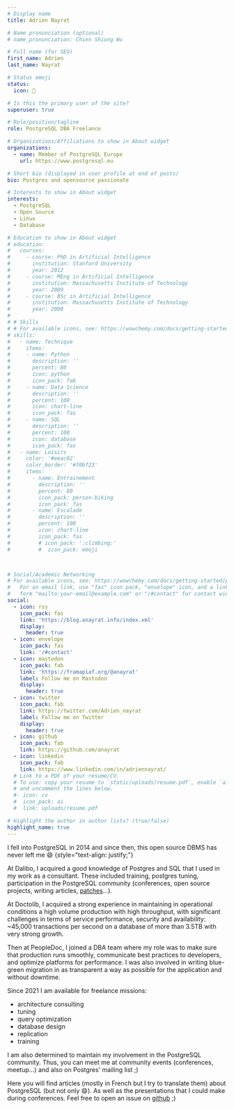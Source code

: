 ```yaml
---
# Display name
title: Adrien Nayrat

# Name pronunciation (optional)
# name_pronunciation: Chien Shiung Wu

# Full name (for SEO)
first_name: Adrien
last_name: Nayrat

# Status emoji
status:
  icon: 🧗

# Is this the primary user of the site?
superuser: true

# Role/position/tagline
role: PostgreSQL DBA Freelance

# Organizations/Affiliations to show in About widget
organizations:
  - name: Member of PostgreSQL Europe
    url: https://www.postgresql.eu

# Short bio (displayed in user profile at end of posts)
bio: Postgres and opensource passionate

# Interests to show in About widget
interests:
  - PostgreSQL
  - Open Source
  - Linux
  - Database

# Education to show in About widget
# education:
#   courses:
#     - course: PhD in Artificial Intelligence
#       institution: Stanford University
#       year: 2012
#     - course: MEng in Artificial Intelligence
#       institution: Massachusetts Institute of Technology
#       year: 2009
#     - course: BSc in Artificial Intelligence
#       institution: Massachusetts Institute of Technology
#       year: 2008
#
# # Skills
# # For available icons, see: https://wowchemy.com/docs/getting-started/page-builder/#icons
# skills:
#   - name: Technique
#     items:
#     - name: Python
#       description: ''
#       percent: 80
#       icon: python
#       icon_pack: fab
#     - name: Data Science
#       description: ''
#       percent: 100
#       icon: chart-line
#       icon_pack: fas
#     - name: SQL
#       description: ''
#       percent: 100
#       icon: database
#       icon_pack: fas
#   - name: Loisirs
#     color: '#eeac02'
#     color_border: '#f0bf23'
#     items:
#       - name: Entrainement
#         description: ''
#         percent: 80
#         icon_pack: person-biking
#         icon_pack: fas
#       - name: Escalade
#         description: ''
#         percent: 100
#         icon: chart-line
#         icon_pack: fas
#         # icon_pack: ':climbing:'
#         #  icon_pack: emoji



# Social/Academic Networking
# For available icons, see: https://wowchemy.com/docs/getting-started/page-builder/#icons
#   For an email link, use "fas" icon pack, "envelope" icon, and a link in the
#   form "mailto:your-email@example.com" or "/#contact" for contact widget.
social:
  - icon: rss
    icon_pack: fas
    link: 'https://blog.anayrat.info/index.xml'
    display:
      header: true
  - icon: envelope
    icon_pack: fas
    link: '/#contact'
  - icon: mastodon
    icon_pack: fab
    link: 'https://framapiaf.org/@anayrat'
    label: Follow me on Mastodon
    display:
      header: true
  - icon: twitter
    icon_pack: fab
    link: https://twitter.com/Adrien_nayrat
    label: Follow me on Twitter
    display:
      header: true
  - icon: github
    icon_pack: fab
    link: https://github.com/anayrat
  - icon: linkedin
    icon_pack: fab
    link: https://www.linkedin.com/in/adriennayrat/
  # Link to a PDF of your resume/CV.
  # To use: copy your resume to `static/uploads/resume.pdf`, enable `ai` icons in `params.yaml`,
  # and uncomment the lines below.
  #- icon: cv
  #  icon_pack: ai
  #  link: uploads/resume.pdf

# Highlight the author in author lists? (true/false)
highlight_name: true
---
```

I fell into PostgreSQL in 2014 and since then, this open source DBMS has never left me :smile:
{style="text-align: justify;"}

At Dalibo, I acquired a good knowledge of Postgres and SQL that I used in my work as a consultant. These included training, postgres tuning, participation in the PostgreSQL community (conferences, open source projects, writing articles, [patches](https://git.postgresql.org/gitweb/?p=postgresql.git&a=search&h=HEAD&st=commit&s=nayrat&.cgifields=sr)...).

At Doctolib, I acquired a strong experience in maintaining in operational conditions a high volume production with high throughput, with significant challenges in terms of service performance, security and availability: ~45,000 transactions per second on a database of more than 3.5TB with very strong growth.

Then at PeopleDoc, I joined a DBA team where my role was to make sure that production runs smoothly, communicate best practices to developers, and optimize platforms for performance. I was also involved in writing blue-green migration in as transparent a way as possible for the application and without downtime.

Since 2021 I am available for freelance missions:
- architecture consulting
- tuning
- query optimization
- database design
- replication
- training

I am also determined to maintain my involvement in the PostgreSQL community. Thus, you can meet me at community events (conferences, meetup...) and also on Postgres' mailing list ;)

Here you will find articles (mostly in French but I try to translate them) about PostgreSQL (but not only :smile:). As well as the presentations that I could make during conferences. Feel free to open an issue on [github](https://github.com/anayrat/blog) ;)
